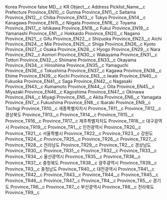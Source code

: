 <?xml version="1.0" encoding="UTF-8"?>
<CustomMetadata xmlns="http://soap.sforce.com/2006/04/metadata" xmlns:xsi="http://www.w3.org/2001/XMLSchema-instance" xmlns:xsd="http://www.w3.org/2001/XMLSchema">
    <label>Korea Province</label>
    <protected>false</protected>
    <values>
        <field>MD__c</field>
        <value xsi:type="xsd:string">KR</value>
    </values>
    <values>
        <field>Object__c</field>
        <value xsi:type="xsd:string">Address</value>
    </values>
    <values>
        <field>Picklist_Name__c</field>
        <value xsi:type="xsd:string">Prefecture</value>
    </values>
    <values>
        <field>Province_EN10__c</field>
        <value xsi:type="xsd:string">Gunma</value>
    </values>
    <values>
        <field>Province_EN11__c</field>
        <value xsi:type="xsd:string">Saitama</value>
    </values>
    <values>
        <field>Province_EN12__c</field>
        <value xsi:type="xsd:string">Chiba</value>
    </values>
    <values>
        <field>Province_EN13__c</field>
        <value xsi:type="xsd:string">Tokyo</value>
    </values>
    <values>
        <field>Province_EN14__c</field>
        <value xsi:type="xsd:string">Kanagawa</value>
    </values>
    <values>
        <field>Province_EN15__c</field>
        <value xsi:type="xsd:string">Niigata</value>
    </values>
    <values>
        <field>Province_EN16__c</field>
        <value xsi:type="xsd:string">Toyama</value>
    </values>
    <values>
        <field>Province_EN17__c</field>
        <value xsi:type="xsd:string">Ishikawa</value>
    </values>
    <values>
        <field>Province_EN18__c</field>
        <value xsi:type="xsd:string">Fukui</value>
    </values>
    <values>
        <field>Province_EN19__c</field>
        <value xsi:type="xsd:string">Yamanashi</value>
    </values>
    <values>
        <field>Province_EN1__c</field>
        <value xsi:type="xsd:string">Hokkaido</value>
    </values>
    <values>
        <field>Province_EN20__c</field>
        <value xsi:type="xsd:string">Nagano</value>
    </values>
    <values>
        <field>Province_EN21__c</field>
        <value xsi:type="xsd:string">Gifu</value>
    </values>
    <values>
        <field>Province_EN22__c</field>
        <value xsi:type="xsd:string">Shizuoka</value>
    </values>
    <values>
        <field>Province_EN23__c</field>
        <value xsi:type="xsd:string">Aichi</value>
    </values>
    <values>
        <field>Province_EN24__c</field>
        <value xsi:type="xsd:string">Mie</value>
    </values>
    <values>
        <field>Province_EN25__c</field>
        <value xsi:type="xsd:string">Shiga</value>
    </values>
    <values>
        <field>Province_EN26__c</field>
        <value xsi:type="xsd:string">Kyoto</value>
    </values>
    <values>
        <field>Province_EN27__c</field>
        <value xsi:type="xsd:string">Osaka</value>
    </values>
    <values>
        <field>Province_EN28__c</field>
        <value xsi:type="xsd:string">Hyogo</value>
    </values>
    <values>
        <field>Province_EN29__c</field>
        <value xsi:type="xsd:string">Nara</value>
    </values>
    <values>
        <field>Province_EN2__c</field>
        <value xsi:type="xsd:string">Aomori</value>
    </values>
    <values>
        <field>Province_EN30__c</field>
        <value xsi:type="xsd:string">Wakayama</value>
    </values>
    <values>
        <field>Province_EN31__c</field>
        <value xsi:type="xsd:string">Tottori</value>
    </values>
    <values>
        <field>Province_EN32__c</field>
        <value xsi:type="xsd:string">Shimane</value>
    </values>
    <values>
        <field>Province_EN33__c</field>
        <value xsi:type="xsd:string">Okayama</value>
    </values>
    <values>
        <field>Province_EN34__c</field>
        <value xsi:type="xsd:string">Hiroshima</value>
    </values>
    <values>
        <field>Province_EN35__c</field>
        <value xsi:type="xsd:string">Yamaguchi</value>
    </values>
    <values>
        <field>Province_EN36__c</field>
        <value xsi:type="xsd:string">Tokushima</value>
    </values>
    <values>
        <field>Province_EN37__c</field>
        <value xsi:type="xsd:string">Kagawa</value>
    </values>
    <values>
        <field>Province_EN38__c</field>
        <value xsi:type="xsd:string">Ehime</value>
    </values>
    <values>
        <field>Province_EN39__c</field>
        <value xsi:type="xsd:string">Kochi</value>
    </values>
    <values>
        <field>Province_EN3__c</field>
        <value xsi:type="xsd:string">Iwate</value>
    </values>
    <values>
        <field>Province_EN40__c</field>
        <value xsi:type="xsd:string">Fukuoka</value>
    </values>
    <values>
        <field>Province_EN41__c</field>
        <value xsi:type="xsd:string">Saga</value>
    </values>
    <values>
        <field>Province_EN42__c</field>
        <value xsi:type="xsd:string">Nagasaki</value>
    </values>
    <values>
        <field>Province_EN43__c</field>
        <value xsi:type="xsd:string">Kumamoto</value>
    </values>
    <values>
        <field>Province_EN44__c</field>
        <value xsi:type="xsd:string">Oita</value>
    </values>
    <values>
        <field>Province_EN45__c</field>
        <value xsi:type="xsd:string">Miyazaki</value>
    </values>
    <values>
        <field>Province_EN46__c</field>
        <value xsi:type="xsd:string">Kagoshima</value>
    </values>
    <values>
        <field>Province_EN47__c</field>
        <value xsi:type="xsd:string">Okinawa</value>
    </values>
    <values>
        <field>Province_EN4__c</field>
        <value xsi:type="xsd:string">Miyagi</value>
    </values>
    <values>
        <field>Province_EN5__c</field>
        <value xsi:type="xsd:string">Akita</value>
    </values>
    <values>
        <field>Province_EN6__c</field>
        <value xsi:type="xsd:string">Yamagata</value>
    </values>
    <values>
        <field>Province_EN7__c</field>
        <value xsi:type="xsd:string">Fukushima</value>
    </values>
    <values>
        <field>Province_EN8__c</field>
        <value xsi:type="xsd:string">Ibaraki</value>
    </values>
    <values>
        <field>Province_EN9__c</field>
        <value xsi:type="xsd:string">Tochigi</value>
    </values>
    <values>
        <field>Province_TR10__c</field>
        <value xsi:type="xsd:string">세종특별자치시</value>
    </values>
    <values>
        <field>Province_TR11__c</field>
        <value xsi:nil="true"/>
    </values>
    <values>
        <field>Province_TR12__c</field>
        <value xsi:type="xsd:string">경상북도</value>
    </values>
    <values>
        <field>Province_TR13__c</field>
        <value xsi:nil="true"/>
    </values>
    <values>
        <field>Province_TR14__c</field>
        <value xsi:nil="true"/>
    </values>
    <values>
        <field>Province_TR15__c</field>
        <value xsi:nil="true"/>
    </values>
    <values>
        <field>Province_TR16__c</field>
        <value xsi:nil="true"/>
    </values>
    <values>
        <field>Province_TR17__c</field>
        <value xsi:type="xsd:string">제주특별자치도</value>
    </values>
    <values>
        <field>Province_TR18__c</field>
        <value xsi:type="xsd:string">대구광역시</value>
    </values>
    <values>
        <field>Province_TR19__c</field>
        <value xsi:nil="true"/>
    </values>
    <values>
        <field>Province_TR1__c</field>
        <value xsi:type="xsd:string">인천광역시</value>
    </values>
    <values>
        <field>Province_TR20__c</field>
        <value xsi:nil="true"/>
    </values>
    <values>
        <field>Province_TR21__c</field>
        <value xsi:type="xsd:string">서울특별시</value>
    </values>
    <values>
        <field>Province_TR22__c</field>
        <value xsi:nil="true"/>
    </values>
    <values>
        <field>Province_TR23__c</field>
        <value xsi:type="xsd:string">강원도</value>
    </values>
    <values>
        <field>Province_TR24__c</field>
        <value xsi:nil="true"/>
    </values>
    <values>
        <field>Province_TR25__c</field>
        <value xsi:nil="true"/>
    </values>
    <values>
        <field>Province_TR26__c</field>
        <value xsi:nil="true"/>
    </values>
    <values>
        <field>Province_TR27__c</field>
        <value xsi:nil="true"/>
    </values>
    <values>
        <field>Province_TR28__c</field>
        <value xsi:type="xsd:string">전라남도</value>
    </values>
    <values>
        <field>Province_TR29__c</field>
        <value xsi:nil="true"/>
    </values>
    <values>
        <field>Province_TR2__c</field>
        <value xsi:type="xsd:string">경상남도</value>
    </values>
    <values>
        <field>Province_TR30__c</field>
        <value xsi:nil="true"/>
    </values>
    <values>
        <field>Province_TR31__c</field>
        <value xsi:nil="true"/>
    </values>
    <values>
        <field>Province_TR32__c</field>
        <value xsi:nil="true"/>
    </values>
    <values>
        <field>Province_TR33__c</field>
        <value xsi:nil="true"/>
    </values>
    <values>
        <field>Province_TR34__c</field>
        <value xsi:type="xsd:string">울산광역시</value>
    </values>
    <values>
        <field>Province_TR35__c</field>
        <value xsi:nil="true"/>
    </values>
    <values>
        <field>Province_TR36__c</field>
        <value xsi:nil="true"/>
    </values>
    <values>
        <field>Province_TR37__c</field>
        <value xsi:type="xsd:string">충청북도</value>
    </values>
    <values>
        <field>Province_TR38__c</field>
        <value xsi:type="xsd:string">광주광역시</value>
    </values>
    <values>
        <field>Province_TR39__c</field>
        <value xsi:nil="true"/>
    </values>
    <values>
        <field>Province_TR3__c</field>
        <value xsi:type="xsd:string">충청남도</value>
    </values>
    <values>
        <field>Province_TR40__c</field>
        <value xsi:type="xsd:string">대전광역시</value>
    </values>
    <values>
        <field>Province_TR41__c</field>
        <value xsi:nil="true"/>
    </values>
    <values>
        <field>Province_TR42__c</field>
        <value xsi:nil="true"/>
    </values>
    <values>
        <field>Province_TR43__c</field>
        <value xsi:nil="true"/>
    </values>
    <values>
        <field>Province_TR44__c</field>
        <value xsi:nil="true"/>
    </values>
    <values>
        <field>Province_TR45__c</field>
        <value xsi:nil="true"/>
    </values>
    <values>
        <field>Province_TR46__c</field>
        <value xsi:nil="true"/>
    </values>
    <values>
        <field>Province_TR47__c</field>
        <value xsi:nil="true"/>
    </values>
    <values>
        <field>Province_TR4__c</field>
        <value xsi:nil="true"/>
    </values>
    <values>
        <field>Province_TR5__c</field>
        <value xsi:type="xsd:string">경기도</value>
    </values>
    <values>
        <field>Province_TR6__c</field>
        <value xsi:nil="true"/>
    </values>
    <values>
        <field>Province_TR7__c</field>
        <value xsi:type="xsd:string">부산광역시</value>
    </values>
    <values>
        <field>Province_TR8__c</field>
        <value xsi:type="xsd:string">전라북도</value>
    </values>
    <values>
        <field>Province_TR9__c</field>
        <value xsi:nil="true"/>
    </values>
</CustomMetadata>
